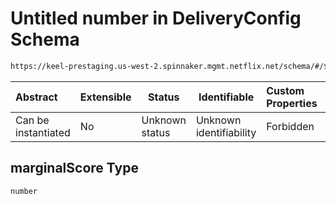 # Untitled number in DeliveryConfig Schema

```txt
https://keel-prestaging.us-west-2.spinnaker.mgmt.netflix.net/schema/#/$defs/CanaryConstraint/properties/marginalScore
```




| Abstract            | Extensible | Status         | Identifiable            | Custom Properties | Additional Properties | Access Restrictions | Defined In                                                    |
| :------------------ | ---------- | -------------- | ----------------------- | :---------------- | --------------------- | ------------------- | ------------------------------------------------------------- |
| Can be instantiated | No         | Unknown status | Unknown identifiability | Forbidden         | Allowed               | none                | [keel.schema.json\*](keel.schema.json "open original schema") |

## marginalScore Type

`number`
